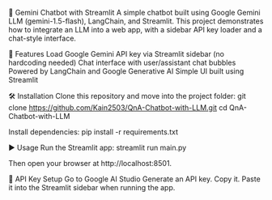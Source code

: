 🤖 Gemini Chatbot with Streamlit
A simple chatbot built using Google Gemini LLM (gemini-1.5-flash), LangChain, and Streamlit.
This project demonstrates how to integrate an LLM into a web app, with a sidebar API key loader and a chat-style interface.

📌 Features
Load Google Gemini API key via Streamlit sidebar (no hardcoding needed)
Chat interface with user/assistant chat bubbles
Powered by LangChain and Google Generative AI
Simple UI built using Streamlit

🛠️ Installation
Clone this repository and move into the project folder:
git clone https://github.com/Kain2503/QnA-Chatbot-with-LLM.git
cd QnA-Chatbot-with-LLM

Install dependencies:
pip install -r requirements.txt

▶️ Usage
Run the Streamlit app:
streamlit run main.py

Then open your browser at http://localhost:8501.

🔑 API Key Setup
Go to Google AI Studio
Generate an API key.
Copy it.
Paste it into the Streamlit sidebar when running the app.
